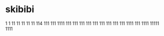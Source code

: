 # skibibi
1
1
11
11
11
11
11
114
111
111
1111
111
111
111
111
111
111
111
111
111
1111
111
1111
11111
1111
